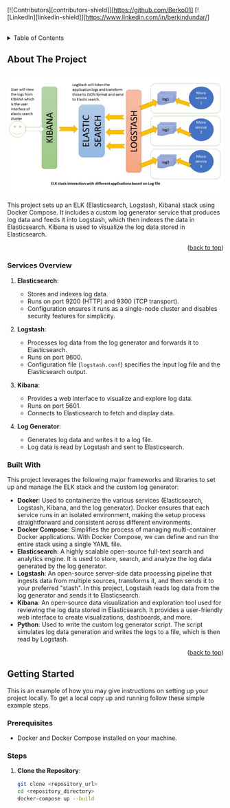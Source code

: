 <!-- Improved compatibility of back to top link: See: https://github.com/othneildrew/Best-README-Template/pull/73 -->
<a id="readme-top"></a>
<!--
*** Thanks for checking out the Best-README-Template. If you have a suggestion
*** that would make this better, please fork the repo and create a pull request
*** or simply open an issue with the tag "enhancement".
*** Don't forget to give the project a star!
*** Thanks again! Now go create something AMAZING! :D
-->

<!-- PROJECT SHIELDS -->
<!--
*** I'm using markdown "reference style" links for readability.
*** Reference links are enclosed in brackets [ ] instead of parentheses ( ).
*** See the bottom of this document for the declaration of the reference variables
*** for contributors-url, forks-url, etc. This is an optional, concise syntax you may use.
*** https://www.markdownguide.org/basic-syntax/#reference-style-links
-->
[![Contributors][contributors-shield]][https://github.com/Berko01]
[![LinkedIn][linkedin-shield]][https://www.linkedin.com/in/berkindundar/]

<!-- PROJECT LOGO -->
<br />

<!-- TABLE OF CONTENTS -->
<details>
  <summary>Table of Contents</summary>
  <ol>
    <li>
      <a href="#about-the-project">About The Project</a>
      <ul>
        <li><a href="#built-with">Built With</a></li>
      </ul>
    </li>
    <li>
      <a href="#getting-started">Getting Started</a>
    </li>
  </ol>
</details>

<!-- ABOUT THE PROJECT -->
## About The Project

![Product Name Screen Shot](elk.jpeg)

This project sets up an ELK (Elasticsearch, Logstash, Kibana) stack using Docker Compose. It includes a custom log generator service that produces log data and feeds it into Logstash, which then indexes the data in Elasticsearch. Kibana is used to visualize the log data stored in Elasticsearch.

<p align="right">(<a href="#readme-top">back to top</a>)</p>

### Services Overview

1. **Elasticsearch**:
   - Stores and indexes log data.
   - Runs on port 9200 (HTTP) and 9300 (TCP transport).
   - Configuration ensures it runs as a single-node cluster and disables security features for simplicity.

2. **Logstash**:
   - Processes log data from the log generator and forwards it to Elasticsearch.
   - Runs on port 9600.
   - Configuration file (`logstash.conf`) specifies the input log file and the Elasticsearch output.

3. **Kibana**:
   - Provides a web interface to visualize and explore log data.
   - Runs on port 5601.
   - Connects to Elasticsearch to fetch and display data.

4. **Log Generator**:
   - Generates log data and writes it to a log file.
   - Log data is read by Logstash and sent to Elasticsearch.

### Built With

This project leverages the following major frameworks and libraries to set up and manage the ELK stack and the custom log generator:

- **Docker**: Used to containerize the various services (Elasticsearch, Logstash, Kibana, and the log generator). Docker ensures that each service runs in an isolated environment, making the setup process straightforward and consistent across different environments.
- **Docker Compose**: Simplifies the process of managing multi-container Docker applications. With Docker Compose, we can define and run the entire stack using a single YAML file.
- **Elasticsearch**: A highly scalable open-source full-text search and analytics engine. It is used to store, search, and analyze the log data generated by the log generator.
- **Logstash**: An open-source server-side data processing pipeline that ingests data from multiple sources, transforms it, and then sends it to your preferred "stash". In this project, Logstash reads log data from the log generator and sends it to Elasticsearch.
- **Kibana**: An open-source data visualization and exploration tool used for reviewing the log data stored in Elasticsearch. It provides a user-friendly web interface to create visualizations, dashboards, and more.
- **Python**: Used to write the custom log generator script. The script simulates log data generation and writes the logs to a file, which is then read by Logstash.

<p align="right">(<a href="#readme-top">back to top</a>)</p>

<!-- GETTING STARTED -->
## Getting Started

This is an example of how you may give instructions on setting up your project locally. To get a local copy up and running follow these simple example steps.

### Prerequisites

- Docker and Docker Compose installed on your machine.

### Steps

1. **Clone the Repository**:
   ```sh
   git clone <repository_url>
   cd <repository_directory>
   docker-compose up --build
